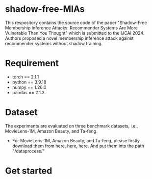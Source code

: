 # shadow-free-MIAs
This respository contains the source code of the paper "Shadow-Free Membership Inference Attacks: Recommender Systems Are More Vulnerable Than You Thought" which is submitted to the IJCAI 2024. Authors proposed a novel membership inference attack against recommender systems without shadow training. 
# Requirement
* torch == 2.1.1
* python == 3.9.18
* numpy == 1.26.0
* pandas == 2.1.3


# Dataset
The experiments are evaluated on three benchmark datasets, i.e., MovieLens-1M, Amazon Beauty, and Ta-feng. 
* For MovieLens-1M, Amazon Beauty, and Ta-feng, please firstly download them from here, here, here. And put them into the path "/dataprocess/"


# Get started
